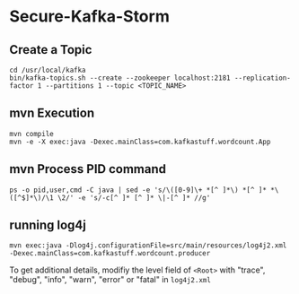 # Secure-Kafka-Storm

## Create a Topic

```
cd /usr/local/kafka
bin/kafka-topics.sh --create --zookeeper localhost:2181 --replication-factor 1 --partitions 1 --topic <TOPIC_NAME>
```

## mvn Execution
```
mvn compile
mvn -e -X exec:java -Dexec.mainClass=com.kafkastuff.wordcount.App
```

## mvn Process PID command
```
ps -o pid,user,cmd -C java | sed -e 's/\([0-9]\+ *[^ ]*\) *[^ ]* *\([^$]*\)/\1 \2/' -e 's/-c[^ ]* [^ ]* \|-[^ ]* //g'
```

## running log4j

```
mvn exec:java -Dlog4j.configurationFile=src/main/resources/log4j2.xml -Dexec.mainClass=com.kafkastuff.wordcount.producer
```

To get additional details, modifiy the level field of ```<Root>``` with "trace", "debug", "info", "warn", "error" or "fatal" in ```log4j2.xml```
